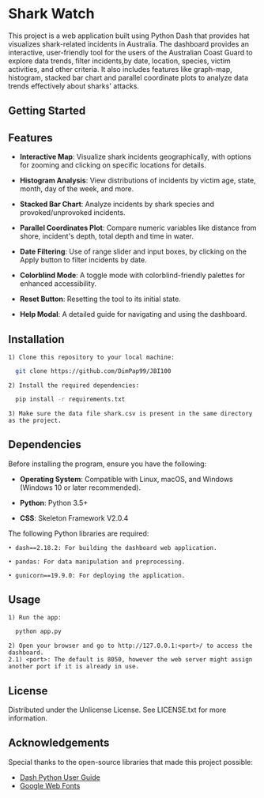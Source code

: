 
# Shark Watch

This project is a web application built using Python Dash that provides hat visualizes shark-related incidents in Australia. The dashboard provides an interactive, user-friendly tool for the users of the Australian Coast Guard to explore data trends, filter incidents,by date, location, species, victim activities, and other criteria. It also includes features like graph-map, histogram, stacked bar chart and parallel coordinate plots to analyze data trends effectively about sharks' attacks.



## Getting Started
## Features

- **Interactive Map**: Visualize shark incidents geographically, with options for zooming and clicking on specific locations for details.

- **Histogram Analysis**: View distributions of incidents by victim age, state, month, day of the week, and more.

- **Stacked Bar Chart**: Analyze incidents by shark species and provoked/unprovoked incidents.

- **Parallel Coordinates Plot**: Compare numeric variables like distance from shore, incident's depth, total depth and time in water.

- **Date Filtering**: Use of range slider and input boxes, by clicking on the Apply button to filter incidents by date.

- **Colorblind Mode**: A toggle mode with colorblind-friendly palettes for enhanced accessibility.

- **Reset Button**: Resetting the tool to its initial state. 

- **Help Modal**: A detailed guide for navigating and using the dashboard.
## Installation

    1) Clone this repository to your local machine:

```bash
  git clone https://github.com/DimPap99/JBI100
```
    2) Install the required dependencies:
```bash
  pip install -r requirements.txt
```
    3) Make sure the data file shark.csv is present in the same directory as the project.


## Dependencies

Before installing the program, ensure you have the following:
- **Operating System**: Compatible with Linux, macOS, and Windows (Windows 10 or later recommended).

- **Python**: Python 3.5+

- **CSS**: Skeleton Framework V2.0.4

The following Python libraries are required:

    • dash==2.18.2: For building the dashboard web application.

    • pandas: For data manipulation and preprocessing.

    • gunicorn==19.9.0: For deploying the application.
## Usage

    1) Run the app:
```bash
  python app.py
```
    2) Open your browser and go to http://127.0.0.1:<port>/ to access the dashboard.
    2.1) <port>: The default is 8050, however the web server might assign another port if it is already in use.
    
## License 
Distributed under the Unlicense License. See LICENSE.txt for more information.
## Acknowledgements
Special thanks to the open-source libraries that made this project possible:
 - [Dash Python User Guide](https://dash.plotly.com/)
 - [Google Web Fonts](https://fonts.googleapis.com/css?family=Open+Sans&display=swap)
